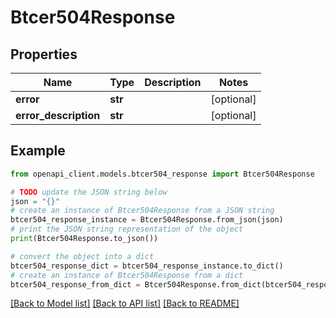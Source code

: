 # Btcer504Response


## Properties

Name | Type | Description | Notes
------------ | ------------- | ------------- | -------------
**error** | **str** |  | [optional] 
**error_description** | **str** |  | [optional] 

## Example

```python
from openapi_client.models.btcer504_response import Btcer504Response

# TODO update the JSON string below
json = "{}"
# create an instance of Btcer504Response from a JSON string
btcer504_response_instance = Btcer504Response.from_json(json)
# print the JSON string representation of the object
print(Btcer504Response.to_json())

# convert the object into a dict
btcer504_response_dict = btcer504_response_instance.to_dict()
# create an instance of Btcer504Response from a dict
btcer504_response_from_dict = Btcer504Response.from_dict(btcer504_response_dict)
```
[[Back to Model list]](../README.md#documentation-for-models) [[Back to API list]](../README.md#documentation-for-api-endpoints) [[Back to README]](../README.md)



